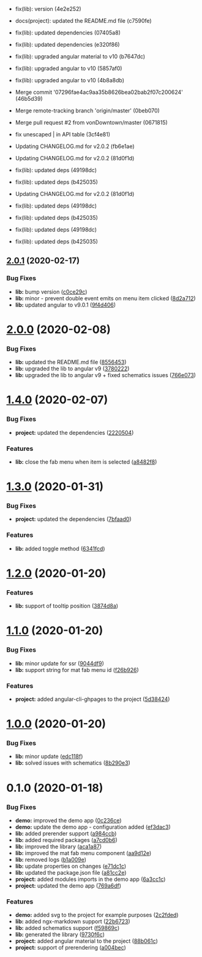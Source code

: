* fix(lib): version (4e2e252)
* docs(project): updated the README.md file (c7590fe)
* fix(lib): updated dependencies (07405a8)
* fix(lib): updated dependencies (e320f86)
* fix(lib): upgraded angular material to v10 (b7647dc)
* fix(lib): upgraded angular to v10 (5857af0)
* fix(lib): upgraded angular to v10 (4b8a8db)
* Merge commit '07296fae4ac9aa35b8626bea02bab2f07c200624' (46b5d39)
* Merge remote-tracking branch 'origin/master' (0beb070)
* Merge pull request #2 from vonDowntown/master (0671815)
* fix unescaped | in API table (3cf4e81)

* Updating CHANGELOG.md for v2.0.2 (fb6e1ae)
* Updating CHANGELOG.md for v2.0.2 (81d0f1d)
* fix(lib): updated deps (49198dc)
* fix(lib): updated deps (b425035)

* Updating CHANGELOG.md for v2.0.2 (81d0f1d)
* fix(lib): updated deps (49198dc)
* fix(lib): updated deps (b425035)

* fix(lib): updated deps (49198dc)
* fix(lib): updated deps (b425035)

## [2.0.1](https://github.com/angular-material-extensions/fab-menu/compare/2.0.0...2.0.1) (2020-02-17)


### Bug Fixes

* **lib:** bump version ([c0ce29c](https://github.com/angular-material-extensions/fab-menu/commit/c0ce29cc577643c1f17793441b2431d857904a1a))
* **lib:** minor - prevent double event emits on menu item clicked ([8d2a712](https://github.com/angular-material-extensions/fab-menu/commit/8d2a71208bb0ddf54fb91f2c945e416706ae61ec))
* **lib:** updated angular to v9.0.1 ([9f4d406](https://github.com/angular-material-extensions/fab-menu/commit/9f4d406bb34d01c2adae12418e24751aa193346a))

# [2.0.0](https://github.com/angular-material-extensions/fab-menu/compare/1.4.0...2.0.0) (2020-02-08)


### Bug Fixes

* **lib:** updated the README.md file ([8556453](https://github.com/angular-material-extensions/fab-menu/commit/855645383501c699a64dbafc4435beefd77b22a8))
* **lib:** upgraded the lib to angular v9 ([3780222](https://github.com/angular-material-extensions/fab-menu/commit/3780222dff49cfcaa31e97be38deac452282add8))
* **lib:** upgraded the lib to angular v9 + fixed schematics issues ([766e073](https://github.com/angular-material-extensions/fab-menu/commit/766e0735da18b57e215af141058c53c465ee0f40))

# [1.4.0](https://github.com/angular-material-extensions/fab-menu/compare/1.3.0...1.4.0) (2020-02-07)


### Bug Fixes

* **project:** updated the dependencies ([2220504](https://github.com/angular-material-extensions/fab-menu/commit/2220504c288ea6a9da2fcbc26cae197645536a00))


### Features

* **lib:** close the fab menu when item is selected ([a8482f8](https://github.com/angular-material-extensions/fab-menu/commit/a8482f888e988d386a4c1f28e719b6fbc71e3713))

# [1.3.0](https://github.com/angular-material-extensions/fab-menu/compare/1.2.0...1.3.0) (2020-01-31)


### Bug Fixes

* **project:** updated the dependencies ([7bfaad0](https://github.com/angular-material-extensions/fab-menu/commit/7bfaad0c588afb036d40d32697c4f504c3c40b0d))


### Features

* **lib:** added toggle method ([6341fcd](https://github.com/angular-material-extensions/fab-menu/commit/6341fcd4ebeb8f7bcbb7c185d0c5eb87ddef6595))

# [1.2.0](https://github.com/angular-material-extensions/fab-menu/compare/1.1.0...1.2.0) (2020-01-20)


### Features

* **lib:** support of tooltip position ([3874d8a](https://github.com/angular-material-extensions/fab-menu/commit/3874d8ae4553a0c2b0e9cf9d0cc6bd6472fb76ca))

# [1.1.0](https://github.com/angular-material-extensions/fab-menu/compare/1.0.0...1.1.0) (2020-01-20)


### Bug Fixes

* **lib:** minor update for ssr ([9044df9](https://github.com/angular-material-extensions/fab-menu/commit/9044df9b89825fb104efc07a5758edb416c92914))
* **lib:** support string for mat fab menu id ([f26b926](https://github.com/angular-material-extensions/fab-menu/commit/f26b926b25e68f1e7ff7cfff1679572dc4612e62))


### Features

* **project:** added angular-cli-ghpages to the project ([5d38424](https://github.com/angular-material-extensions/fab-menu/commit/5d3842448aa76e08ab83b041c9d2b30b64bb7f3b))

# [1.0.0](https://github.com/angular-material-extensions/fab-menu/compare/0.1.0...1.0.0) (2020-01-20)


### Bug Fixes

* **lib:** minor update ([edc118f](https://github.com/angular-material-extensions/fab-menu/commit/edc118f0f79ede496d0613f80f23db90d6886aff))
* **lib:** solved issues with schematics ([8b290e3](https://github.com/angular-material-extensions/fab-menu/commit/8b290e3537b1d4c7ec1e105c84e7bdabf44d07da))

# 0.1.0 (2020-01-18)


### Bug Fixes

* **demo:** improved the demo app ([0c236ce](https://github.com/angular-material-extensions/fab-menu/commit/0c236cebda5ca14b2d3a47b8c72362561bcbb9a8))
* **demo:** update the demo app - configuration added ([ef3dac3](https://github.com/angular-material-extensions/fab-menu/commit/ef3dac3de3373bde41c5ce13c3b2124f8160ba9d))
* **lib:** added prerender support ([a984ccb](https://github.com/angular-material-extensions/fab-menu/commit/a984ccb15dfdb9f85dc125288e423ba7486a4fff))
* **lib:** added required packages ([a7cd0b6](https://github.com/angular-material-extensions/fab-menu/commit/a7cd0b65078f9bfe016401d6e98f4fa57aacee63))
* **lib:** improved the library ([aca1a87](https://github.com/angular-material-extensions/fab-menu/commit/aca1a879aed2d0cede5dc099592e99ec7ea264ce))
* **lib:** improved the mat fab menu component ([aa9d12e](https://github.com/angular-material-extensions/fab-menu/commit/aa9d12e02a2721002c679d3f54259c8dd9f1e7f5))
* **lib:** removed logs ([b1a009e](https://github.com/angular-material-extensions/fab-menu/commit/b1a009e8081526c1a89f3cdbbdf70a96e5668408))
* **lib:** update properties on changes ([e71dc1c](https://github.com/angular-material-extensions/fab-menu/commit/e71dc1cb1ac698e02f2b31de934cbe50c3801c33))
* **lib:** updated the package.json file ([a81cc2e](https://github.com/angular-material-extensions/fab-menu/commit/a81cc2eb076c9b0264eac10233682c3b538d0cc6))
* **project:** added modules imports in the demo app ([6a3cc1c](https://github.com/angular-material-extensions/fab-menu/commit/6a3cc1c465c44630b26a3a00b1a791f7162afe24))
* **project:** updated the demo app ([769a6df](https://github.com/angular-material-extensions/fab-menu/commit/769a6df04452555de8eb26f546e11bcb2fa49925))


### Features

* **demo:** added svg to the project for example purposes ([2c2fded](https://github.com/angular-material-extensions/fab-menu/commit/2c2fded65394724933eb10a5db40453c8bd9594f))
* **lib:** added ngx-markdown support ([22b6723](https://github.com/angular-material-extensions/fab-menu/commit/22b6723396be5c44633373f994e69c67a9cf7207))
* **lib:** added schematics support ([f59869c](https://github.com/angular-material-extensions/fab-menu/commit/f59869cfb5b3187ed9c92a5927b80fcbff7125c3))
* **lib:** generated the library ([9730f6c](https://github.com/angular-material-extensions/fab-menu/commit/9730f6c8ca1026ae22737cb25970638806a7eb9b))
* **project:** added angular material to the project ([88b061c](https://github.com/angular-material-extensions/fab-menu/commit/88b061cba72dc360cc3881c49952ffc9e98f41d5))
* **project:** support of prerendering ([a004bec](https://github.com/angular-material-extensions/fab-menu/commit/a004bec5a02037ad996c16644ff5be9a65387340))

